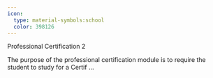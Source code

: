 ```yaml
---
icon:
  type: material-symbols:school
  color: 398126
---
```


Professional Certification 2

The purpose of the professional certification module is to require the student to study for a Certif ... 
